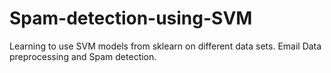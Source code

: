 # Spam-detection-using-SVM
Learning to use SVM models from sklearn on different data sets. Email Data preprocessing and Spam detection.
